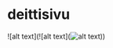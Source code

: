 # deittisivu

![alt text](![alt text](![alt text]([http://url/to/img.png](https://cdn.discordapp.com/attachments/1176624599690121298/1177189852685537320/image.png?ex=65719a7c&is=655f257c&hm=bad78e1218e12fa06d0be70dc19cf79184b9a414f078cef65f927a41c0532073&)https://cdn.discordapp.com/attachments/1176624599690121298/1177189852685537320/image.png?ex=65719a7c&is=655f257c&hm=bad78e1218e12fa06d0be70dc19cf79184b9a414f078cef65f927a41c0532073&)))
